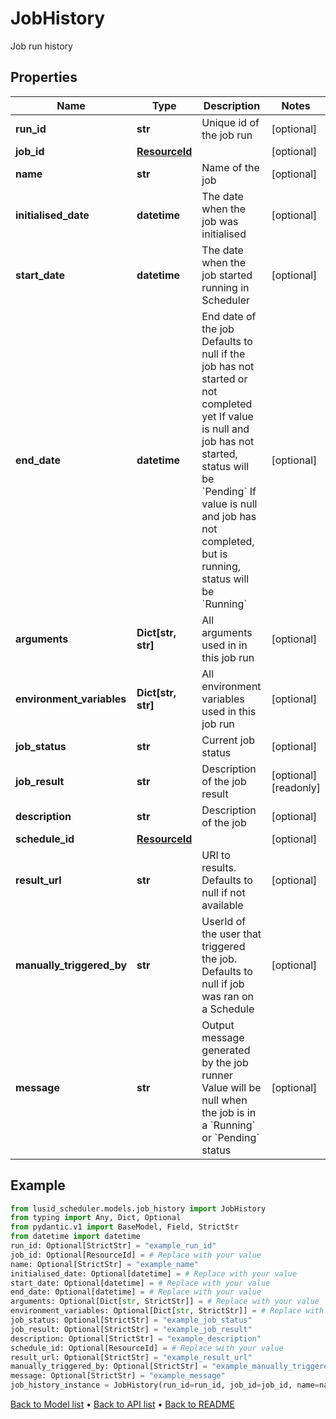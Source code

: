 # JobHistory

Job run history
## Properties
Name | Type | Description | Notes
------------ | ------------- | ------------- | -------------
**run_id** | **str** | Unique id of the job run | [optional] 
**job_id** | [**ResourceId**](ResourceId.md) |  | [optional] 
**name** | **str** | Name of the job | [optional] 
**initialised_date** | **datetime** | The date when the job was initialised | [optional] 
**start_date** | **datetime** | The date when the job started running in Scheduler | [optional] 
**end_date** | **datetime** | End date of the job Defaults to null if the job has not started or not completed yet If value is null and job has not started, status will be &#x60;Pending&#x60; If value is null and job has not completed, but is running, status will be &#x60;Running&#x60; | [optional] 
**arguments** | **Dict[str, str]** | All arguments used in in this job run | [optional] 
**environment_variables** | **Dict[str, str]** | All environment variables used in this job run | [optional] 
**job_status** | **str** | Current job status | [optional] 
**job_result** | **str** | Description of the job result | [optional] [readonly] 
**description** | **str** | Description of the job | [optional] 
**schedule_id** | [**ResourceId**](ResourceId.md) |  | [optional] 
**result_url** | **str** | URI to results. Defaults to null if not available | [optional] 
**manually_triggered_by** | **str** | UserId of the user that triggered the job. Defaults to null if job was ran on a Schedule | [optional] 
**message** | **str** | Output message generated by the job runner Value will be null when the job is in a &#x60;Running&#x60; or &#x60;Pending&#x60; status | [optional] 
## Example

```python
from lusid_scheduler.models.job_history import JobHistory
from typing import Any, Dict, Optional
from pydantic.v1 import BaseModel, Field, StrictStr
from datetime import datetime
run_id: Optional[StrictStr] = "example_run_id"
job_id: Optional[ResourceId] = # Replace with your value
name: Optional[StrictStr] = "example_name"
initialised_date: Optional[datetime] = # Replace with your value
start_date: Optional[datetime] = # Replace with your value
end_date: Optional[datetime] = # Replace with your value
arguments: Optional[Dict[str, StrictStr]] = # Replace with your value
environment_variables: Optional[Dict[str, StrictStr]] = # Replace with your value
job_status: Optional[StrictStr] = "example_job_status"
job_result: Optional[StrictStr] = "example_job_result"
description: Optional[StrictStr] = "example_description"
schedule_id: Optional[ResourceId] = # Replace with your value
result_url: Optional[StrictStr] = "example_result_url"
manually_triggered_by: Optional[StrictStr] = "example_manually_triggered_by"
message: Optional[StrictStr] = "example_message"
job_history_instance = JobHistory(run_id=run_id, job_id=job_id, name=name, initialised_date=initialised_date, start_date=start_date, end_date=end_date, arguments=arguments, environment_variables=environment_variables, job_status=job_status, job_result=job_result, description=description, schedule_id=schedule_id, result_url=result_url, manually_triggered_by=manually_triggered_by, message=message)

```

[Back to Model list](../README.md#documentation-for-models) &#8226; [Back to API list](../README.md#documentation-for-api-endpoints) &#8226; [Back to README](../README.md)


